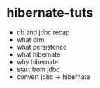# hibernate-tuts

- db and jdbc recap
- what orm
- what persistence
- what hibernate
- why hibernate
- start from jdbc
- convert jdbc -> hibernate
